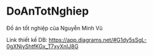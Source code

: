 # DoAnTotNghiep
Đồ án tốt nghiệp của Nguyễn Minh Vũ

Link thiết kế DB: https://app.diagrams.net/#G1dy5sSgL-0gXNjyShtfKGx_T7xyXnIJ8G
